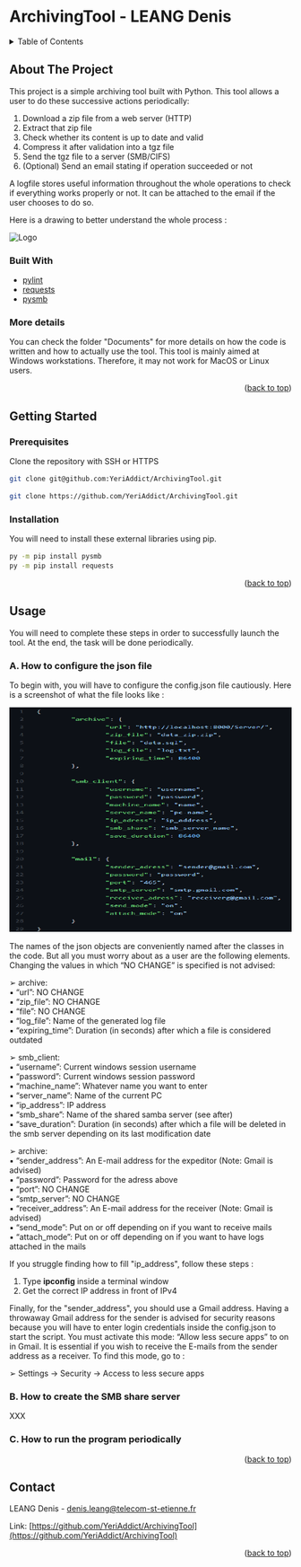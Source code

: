 # ArchivingTool - LEANG Denis

<!-- TABLE OF CONTENTS -->
<details>
  <summary>Table of Contents</summary>
  <ol>
    <li>
      <a href="#about-the-project">About The Project</a>
      <ul>
        <li><a href="#built-with">Built With</a></li>
        <li><a href="#more-details">More details</a></li>
      </ul>
    </li>
    <li>
      <a href="#getting-started">Getting Started</a>
      <ul>
        <li><a href="#prerequisites">Prerequisites</a></li>
        <li><a href="#installation">Installation</a></li>
      </ul>
    </li>
    <li><a href="#usage">Usage</a>
      <ul>
        <li><a href="#how-to-json">A. How to configure the json file</a></li>
        <li><a href="#how-to-smb">B. How to create the SMB share server</a></li>
        <li><a href="#how-to-run">C. How to run the program periodically</a></li>
      </ul>
    </li>
    <li><a href="#contact">Contact</a></li>
  </ol>
</details>

<!-- ABOUT THE PROJECT -->
## About The Project

This project is a simple archiving tool built with Python. This tool allows a user to do these successive actions periodically:

1. Download a zip file from a web server (HTTP)
2. Extract that zip file
3. Check whether its content is up to date and valid
4. Compress it after validation into a tgz file
5. Send the tgz file to a server (SMB/CIFS)
6. (Optional) Send an email stating if operation succeeded or not

A logfile stores useful information throughout the whole operations to check if everything works properly or not. It can be attached to the email if the user chooses to do so.

Here is a drawing to better understand the whole process : 

<img src="images/screen_one.png" alt="Logo" width="900" height="400">

### Built With

* [pylint](https://pypi.org/project/pylint/)
* [requests](https://pypi.org/project/requests/)
* [pysmb](https://pysmb.readthedocs.io/en/latest/)

### More details

You can check the folder "Documents" for more details on how the code is written and how to actually use the tool. 
This tool is mainly aimed at Windows workstations. Therefore, it may not work for MacOS or Linux users.

<p align="right">(<a href="#top">back to top</a>)</p>

<!-- GETTING STARTED -->
## Getting Started

### Prerequisites

Clone the repository with SSH or HTTPS
   ```sh
   git clone git@github.com:YeriAddict/ArchivingTool.git
   ```
   ```sh
   git clone https://github.com/YeriAddict/ArchivingTool.git
   ```

### Installation

You will need to install these external libraries using pip. 
  ```sh
  py -m pip install pysmb 
  py -m pip install requests
  ```
  
<p align="right">(<a href="#top">back to top</a>)</p>

<!-- USAGE EXAMPLES -->
## Usage

You will need to complete these steps in order to successfully launch the tool. At the end, the task will be done periodically.

### A. How to configure the json file

To begin with, you will have to configure the config.json file cautiously. Here is a screenshot of what the file looks like : 

<img src="images/screen_json.png" alt="Logo" width="900" height="400">

The names of the json objects are conveniently named after the classes in the code. But all you must worry about as a user are the following elements. Changing the values in which “NO CHANGE” is specified is not advised:

➢ archive:  
  ▪ “url”: NO CHANGE  
  ▪ “zip_file”: NO CHANGE  
  ▪ “file”: NO CHANGE  
  ▪ “log_file”: Name of the generated log file  
  ▪ “expiring_time”: Duration (in seconds) after which a file is considered outdated  
  
➢ smb_client:  
  ▪ “username”: Current windows session username  
  ▪ “password”: Current windows session password  
  ▪ “machine_name”: Whatever name you want to enter  
  ▪ “server_name”: Name of the current PC  
  ▪ “ip_address”: IP address  
  ▪ “smb_share”: Name of the shared samba server (see after)  
  ▪ “save_duration”: Duration (in seconds) after which a file will be deleted in the smb server depending on its last modification date  
  
➢ archive:  
  ▪ “sender_address”: An E-mail address for the expeditor (Note: Gmail is advised)  
  ▪ “password”: Password for the adress above  
  ▪ “port”: NO CHANGE  
  ▪ “smtp_server”: NO CHANGE  
  ▪ “receiver_address”: An E-mail address for the receiver (Note: Gmail is advised)  
  ▪ “send_mode”: Put on or off depending on if you want to receive mails  
  ▪ “attach_mode”: Put on or off depending on if you want to have logs attached in the mails  

If you struggle finding how to fill "ip_address", follow these steps : 
1. Type **ipconfig** inside a terminal window
2. Get the correct IP address in front of IPv4

Finally, for the "sender_address", you should use a Gmail address. Having a throwaway Gmail address for the sender is advised for security reasons because you will have to enter login credentials inside the config.json to start the script. You must activate this mode: “Allow less secure apps” to on in Gmail. It is essential if you wish to receive the E-mails from the sender address as a receiver. To find this mode, go to :

➢ Settings → Security → Access to less secure apps  

### B. How to create the SMB share server

XXX

### C. How to run the program periodically

<p align="right">(<a href="#top">back to top</a>)</p>

<!-- CONTACT -->
## Contact

LEANG Denis - denis.leang@telecom-st-etienne.fr 

Link: [https://github.com/YeriAddict/ArchivingTool](https://github.com/YeriAddict/ArchivingTool)

<p align="right">(<a href="#top">back to top</a>)</p>
